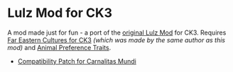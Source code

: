 # Lulz Mod for CK3

A mod made just for fun - a port of the [original Lulz Mod](https://git.sonck.nl/metalhead/paradox-mods/lulzmod-ck2-vanilla) for CK3. Requires [Far Eastern Cultures for CK3](https://git.sonck.nl/metalhead/paradox-mods/far-eastern-cultures-ck3) *(which was made by the same author as this mod)* and [Animal Preference Traits](https://steamcommunity.com/sharedfiles/filedetails/?id=2218529196&searchtext=animal).

- [Compatibility Patch for Carnalitas Mundi](https://git.sonck.nl/metalhead/paradox-mods/lulzmod-ck3-carnalitas-mundi-compatch)
